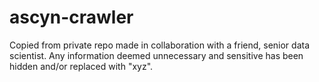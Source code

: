 # ascyn-crawler
Copied from private repo made in collaboration with a friend, senior data scientist. 
Any information deemed unnecessary and sensitive has been hidden and/or replaced with "xyz".
